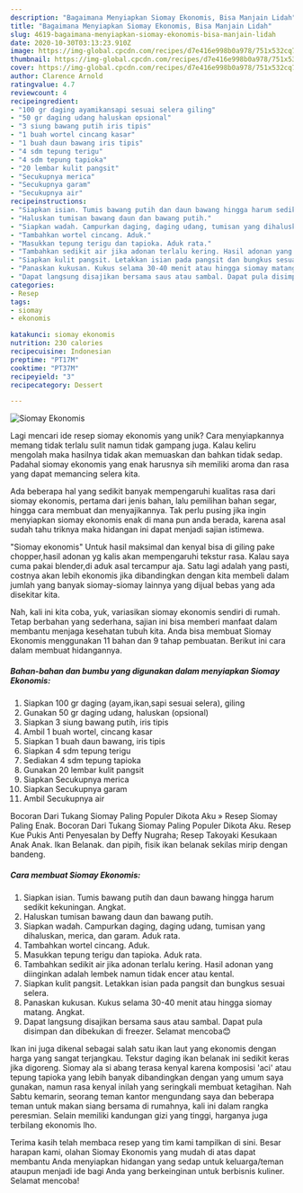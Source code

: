 ```yaml
---
description: "Bagaimana Menyiapkan Siomay Ekonomis, Bisa Manjain Lidah"
title: "Bagaimana Menyiapkan Siomay Ekonomis, Bisa Manjain Lidah"
slug: 4619-bagaimana-menyiapkan-siomay-ekonomis-bisa-manjain-lidah
date: 2020-10-30T03:13:23.910Z
image: https://img-global.cpcdn.com/recipes/d7e416e998b0a978/751x532cq70/siomay-ekonomis-foto-resep-utama.jpg
thumbnail: https://img-global.cpcdn.com/recipes/d7e416e998b0a978/751x532cq70/siomay-ekonomis-foto-resep-utama.jpg
cover: https://img-global.cpcdn.com/recipes/d7e416e998b0a978/751x532cq70/siomay-ekonomis-foto-resep-utama.jpg
author: Clarence Arnold
ratingvalue: 4.7
reviewcount: 4
recipeingredient:
- "100 gr daging ayamikansapi sesuai selera giling"
- "50 gr daging udang haluskan opsional"
- "3 siung bawang putih iris tipis"
- "1 buah wortel cincang kasar"
- "1 buah daun bawang iris tipis"
- "4 sdm tepung terigu"
- "4 sdm tepung tapioka"
- "20 lembar kulit pangsit"
- "Secukupnya merica"
- "Secukupnya garam"
- "Secukupnya air"
recipeinstructions:
- "Siapkan isian. Tumis bawang putih dan daun bawang hingga harum sedikit kekuningan. Angkat."
- "Haluskan tumisan bawang daun dan bawang putih."
- "Siapkan wadah. Campurkan daging, daging udang, tumisan yang dihaluskan, merica, dan garam. Aduk rata."
- "Tambahkan wortel cincang. Aduk."
- "Masukkan tepung terigu dan tapioka. Aduk rata."
- "Tambahkan sedikit air jika adonan terlalu kering. Hasil adonan yang diinginkan adalah lembek namun tidak encer atau kental."
- "Siapkan kulit pangsit. Letakkan isian pada pangsit dan bungkus sesuai selera."
- "Panaskan kukusan. Kukus selama 30-40 menit atau hingga siomay matang. Angkat."
- "Dapat langsung disajikan bersama saus atau sambal. Dapat pula disimpan dan dibekukan di freezer. Selamat mencoba😊"
categories:
- Resep
tags:
- siomay
- ekonomis

katakunci: siomay ekonomis 
nutrition: 230 calories
recipecuisine: Indonesian
preptime: "PT17M"
cooktime: "PT37M"
recipeyield: "3"
recipecategory: Dessert

---
```



![Siomay Ekonomis](https://img-global.cpcdn.com/recipes/d7e416e998b0a978/751x532cq70/siomay-ekonomis-foto-resep-utama.jpg)

Lagi mencari ide resep siomay ekonomis yang unik? Cara menyiapkannya memang tidak terlalu sulit namun tidak gampang juga. Kalau keliru mengolah maka hasilnya tidak akan memuaskan dan bahkan tidak sedap. Padahal siomay ekonomis yang enak harusnya sih memiliki aroma dan rasa yang dapat memancing selera kita.

Ada beberapa hal yang sedikit banyak mempengaruhi kualitas rasa dari siomay ekonomis, pertama dari jenis bahan, lalu pemilihan bahan segar, hingga cara membuat dan menyajikannya. Tak perlu pusing jika ingin menyiapkan siomay ekonomis enak di mana pun anda berada, karena asal sudah tahu triknya maka hidangan ini dapat menjadi sajian istimewa.

&#34;Siomay ekonomis&#34; Untuk hasil maksimal dan kenyal bisa di giling pake chopper,hasil adonan yg kalis akan mempengaruhi tekstur rasa. Kalau saya cuma pakai blender,di aduk asal tercampur aja. Satu lagi adalah yang pasti, costnya akan lebih ekonomis jika dibandingkan dengan kita membeli dalam jumlah yang banyak siomay-siomay lainnya yang dijual bebas yang ada disekitar kita.


Nah, kali ini kita coba, yuk, variasikan siomay ekonomis sendiri di rumah. Tetap berbahan yang sederhana, sajian ini bisa memberi manfaat dalam membantu menjaga kesehatan tubuh kita. Anda bisa membuat Siomay Ekonomis menggunakan 11 bahan dan 9 tahap pembuatan. Berikut ini cara dalam membuat hidangannya.

<!--inarticleads1-->

##### Bahan-bahan dan bumbu yang digunakan dalam menyiapkan Siomay Ekonomis:

1. Siapkan 100 gr daging (ayam,ikan,sapi sesuai selera), giling
1. Gunakan 50 gr daging udang, haluskan (opsional)
1. Siapkan 3 siung bawang putih, iris tipis
1. Ambil 1 buah wortel, cincang kasar
1. Siapkan 1 buah daun bawang, iris tipis
1. Siapkan 4 sdm tepung terigu
1. Sediakan 4 sdm tepung tapioka
1. Gunakan 20 lembar kulit pangsit
1. Siapkan Secukupnya merica
1. Siapkan Secukupnya garam
1. Ambil Secukupnya air


Bocoran Dari Tukang Siomay Paling Populer Dikota Aku » Resep Siomay Paling Enak. Bocoran Dari Tukang Siomay Paling Populer Dikota Aku. Resep Kue Pukis Anti Penyesalan by Deffy Nugraha; Resep Takoyaki Kesukaan Anak Anak. Ikan Belanak. dan pipih, fisik ikan belanak sekilas mirip dengan bandeng. 

<!--inarticleads2-->

##### Cara membuat Siomay Ekonomis:

1. Siapkan isian. Tumis bawang putih dan daun bawang hingga harum sedikit kekuningan. Angkat.
1. Haluskan tumisan bawang daun dan bawang putih.
1. Siapkan wadah. Campurkan daging, daging udang, tumisan yang dihaluskan, merica, dan garam. Aduk rata.
1. Tambahkan wortel cincang. Aduk.
1. Masukkan tepung terigu dan tapioka. Aduk rata.
1. Tambahkan sedikit air jika adonan terlalu kering. Hasil adonan yang diinginkan adalah lembek namun tidak encer atau kental.
1. Siapkan kulit pangsit. Letakkan isian pada pangsit dan bungkus sesuai selera.
1. Panaskan kukusan. Kukus selama 30-40 menit atau hingga siomay matang. Angkat.
1. Dapat langsung disajikan bersama saus atau sambal. Dapat pula disimpan dan dibekukan di freezer. Selamat mencoba😊


Ikan ini juga dikenal sebagai salah satu ikan laut yang ekonomis dengan harga yang sangat terjangkau. Tekstur daging ikan belanak ini sedikit keras jika digoreng. Siomay ala si abang terasa kenyal karena komposisi &#39;aci&#39; atau tepung tapioka yang lebih banyak dibandingkan dengan yang umum saya gunakan, namun rasa kenyal inilah yang seringkali membuat ketagihan. Nah Sabtu kemarin, seorang teman kantor mengundang saya dan beberapa teman untuk makan siang bersama di rumahnya, kali ini dalam rangka peresmian. Selain memiliki kandungan gizi yang tinggi, harganya juga terbilang ekonomis lho. 

Terima kasih telah membaca resep yang tim kami tampilkan di sini. Besar harapan kami, olahan Siomay Ekonomis yang mudah di atas dapat membantu Anda menyiapkan hidangan yang sedap untuk keluarga/teman ataupun menjadi ide bagi Anda yang berkeinginan untuk berbisnis kuliner. Selamat mencoba!
